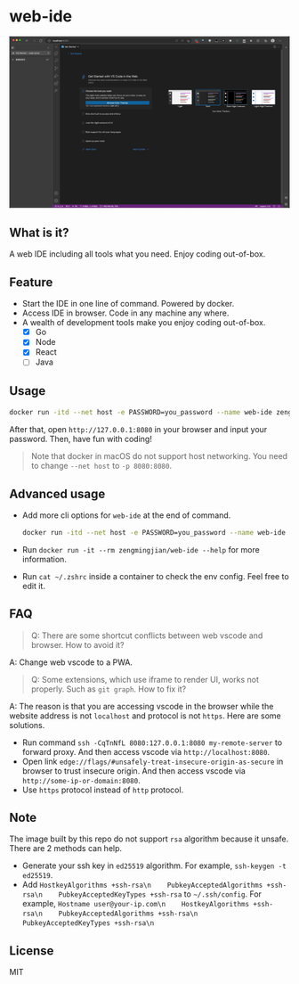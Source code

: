 # web-ide

![1](./cover.jpeg)

## What is it?

A web IDE including all tools what you need. Enjoy coding out-of-box.

## Feature

- Start the IDE in one line of command. Powered by docker.
- Access IDE in browser. Code in any machine any where.
- A wealth of development tools make you enjoy coding out-of-box.
  - [x] Go
  - [x] Node
  - [x] React
  - [ ] Java

## Usage

```sh
docker run -itd --net host -e PASSWORD=you_password --name web-ide zengmingjian/web-ide
```

After that, open `http://127.0.0.1:8080` in your browser and input your password. Then, have fun with coding!

> Note that docker in macOS do not support host networking. You need to change `--net host` to `-p 8080:8080`.

## Advanced usage

- Add more cli options for `web-ide` at the end of command.
  ```sh
  docker run -itd --net host -e PASSWORD=you_password --name web-ide zengmingjian/web-ide --bind-addr 0.0.0.0:9090
  ```

- Run `docker run -it --rm zengmingjian/web-ide --help` for more information.

- Run `cat ~/.zshrc` inside a container to check the env config. Feel free to edit it.

## FAQ

> Q: There are some shortcut conflicts between web vscode and browser. How to avoid it?

A: Change web vscode to a PWA.

> Q: Some extensions, which use iframe to render UI, works not properly. Such as `git graph`. How to fix it?

A: The reason is that you are accessing vscode in the browser while the website address is not `localhost` and protocol is not `https`. Here are some solutions.
- Run command `ssh -CqTnNfL 8080:127.0.0.1:8080 my-remote-server` to forward proxy. And then access vscode via `http://localhost:8080`.
- Open link `edge://flags/#unsafely-treat-insecure-origin-as-secure` in browser to trust insecure origin. And then access vscode via `http://some-ip-or-domain:8080`.
- Use `https` protocol instead of `http` protocol.


## Note

The image built by this repo do not support `rsa` algorithm because it unsafe. There are 2 methods can help.
- Generate your ssh key in `ed25519` algorithm. For example, `ssh-keygen -t ed25519`.
- Add `HostkeyAlgorithms +ssh-rsa\n    PubkeyAcceptedAlgorithms +ssh-rsa\n    PubkeyAcceptedKeyTypes +ssh-rsa` to `~/.ssh/config`. For example, `Hostname user@your-ip.com\n    HostkeyAlgorithms +ssh-rsa\n    PubkeyAcceptedAlgorithms +ssh-rsa\n    PubkeyAcceptedKeyTypes +ssh-rsa\n`

## License

MIT
